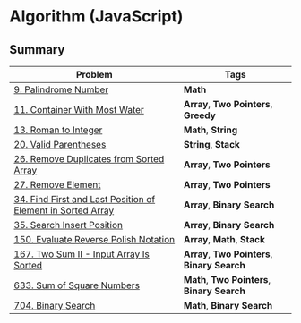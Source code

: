 # Algorithm (JavaScript)

## Summary

| Problem                                                                                                                                  | Tags                                           |
|------------------------------------------------------------------------------------------------------------------------------------------|------------------------------------------------|
| [9. Palindrome Number](./leetcode/q9_palindrome_number.js)                                                                               | **Math**                                       |
| [11. Container With Most Water](./leetcode/q11_container_with_most_water.js)                                                             | **Array**, **Two Pointers**, **Greedy**        |
| [13. Roman to Integer](./leetcode/q13_roman_to_integer.js)                                                                               | **Math**, **String**                           |
| [20. Valid Parentheses](./leetcode/q20_valid_parentheses.js)                                                                             | **String**, **Stack**                          |
| [26. Remove Duplicates from Sorted Array](./leetcode/q26_remove_duplicates_from_sorted_array.js)                                         | **Array**, **Two Pointers**                    |
| [27. Remove Element](./leetcode/q27_remove_element.js)                                                                                   | **Array**, **Two Pointers**                    |
| [34. Find First and Last Position of Element in Sorted Array](./leetcode/q34_find_first_and_last_position_of_element_in_sorted_array.js) | **Array**, **Binary Search**                   |
| [35. Search Insert Position](./leetcode/q35_search_insert_position.js)                                                                   | **Array**, **Binary Search**                   |
| [150. Evaluate Reverse Polish Notation](./leetcode/q150_evaluate_reverse_polish_notation.js)                                             | **Array**, **Math**, **Stack**                 |
| [167. Two Sum II - Input Array Is Sorted](./leetcode/q167_two_sum-II_input_array_is_sorted.js)                                           | **Array**, **Two Pointers**, **Binary Search** |
| [633. Sum of Square Numbers](./leetcode/q633_sum_of_square_numbers.js)                                                                   | **Math**, **Two Pointers**, **Binary Search**  |
| [704. Binary Search](./leetcode/q704_binary_search.js)                                                                                   | **Math**, **Binary Search**                    |
